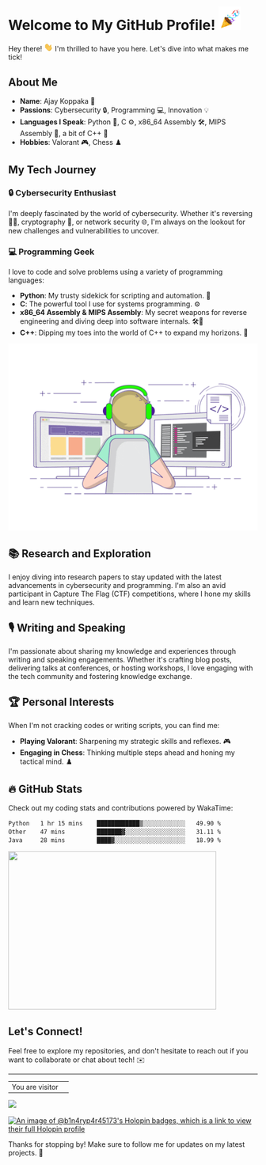 <!-- ## Hi there 👋 -->

<!--
**B1N4RY-P4R45173/B1N4RY-P4R45173** is a ✨ _special_ ✨ repository because its `README.md` (this file) appears on your GitHub profile.

Here are some ideas to get you started:

- 🔭 I’m currently working on ...
- 🌱 I’m currently learning ...
- 👯 I’m looking to collaborate on ...
- 🤔 I’m looking for help with ...
- 💬 Ask me about ...
- 📫 How to reach me: ...
- 😄 Pronouns: ...
- ⚡ Fun fact: ...
-->
# Welcome to My GitHub Profile! <img src="https://github.com/B1N4RY-P4R45173/B1N4RY-P4R45173/blob/main/party-popper-joypixels.gif" width="45px">

Hey there! <img src="https://github.com/B1N4RY-P4R45173/B1N4RY-P4R45173/blob/main/giphy.gif" width = '18px'> I'm thrilled to have you here. Let's dive into what makes me tick!

## About Me

- **Name**: Ajay Koppaka 🚀
- **Passions**: Cybersecurity 🔒, Programming 💻, Innovation 💡
- **Languages I Speak**: Python 🐍, C ⚙️, x86_64 Assembly 🛠️, MIPS Assembly 🧩, a bit of C++ 🌱
- **Hobbies**: Valorant 🎮, Chess ♟️

## My Tech Journey

### 🔒 Cybersecurity Enthusiast
I'm deeply fascinated by the world of cybersecurity. Whether it's reversing 🕵️‍♂️, cryptography 🔐, or network security 🌐, I'm always on the lookout for new challenges and vulnerabilities to uncover.

### 💻 Programming Geek
I love to code and solve problems using a variety of programming languages:
- **Python**: My trusty sidekick for scripting and automation. 🐍
- **C**: The powerful tool I use for systems programming. ⚙️
- **x86_64 Assembly & MIPS Assembly**: My secret weapons for reverse engineering and diving deep into software internals. 🛠️🧩
- **C++**: Dipping my toes into the world of C++ to expand my horizons. 🌱

![Coding GIF](https://github.com/B1N4RY-P4R45173/B1N4RY-P4R45173/raw/main/coding.gif)
## 📚 Research and Exploration
I enjoy diving into research papers to stay updated with the latest advancements in cybersecurity and programming. I'm also an avid participant in Capture The Flag (CTF) competitions, where I hone my skills and learn new techniques.

## 🎙️ Writing and Speaking
I'm passionate about sharing my knowledge and experiences through writing and speaking engagements. Whether it's crafting blog posts, delivering talks at conferences, or hosting workshops, I love engaging with the tech community and fostering knowledge exchange.

## 🏆 Personal Interests
When I'm not cracking codes or writing scripts, you can find me:
- **Playing Valorant**: Sharpening my strategic skills and reflexes. 🎮
- **Engaging in Chess**: Thinking multiple steps ahead and honing my tactical mind. ♟️

## 🔥 GitHub Stats
Check out my coding stats and contributions powered by WakaTime:
 <!--START_SECTION:waka-->

```txt
Python   1 hr 15 mins    ████████████▒░░░░░░░░░░░░   49.90 %
Other    47 mins         ███████▓░░░░░░░░░░░░░░░░░   31.11 %
Java     28 mins         ████▓░░░░░░░░░░░░░░░░░░░░   18.99 %
```

<!--END_SECTION:waka-->
<img src="https://wakatime.com/share/@B1N4RY_P4R45173/0ac5ced5-b357-4132-95a6-5a9997c0edea.svg" height="320" width="420">

## Let's Connect!
Feel free to explore my repositories, and don't hesitate to reach out if you want to collaborate or chat about tech! ✉️

---
<table>
  <tr>
    <td>You are visitor</td>
    <td><img src="https://profile-counter.glitch.me/B1N4RY-P4R45173/count.svg" alt=""/></td>
  </tr>
</table>

![](https://img.shields.io/github/followers/B1N4RY-P4R45173?label=Github%20followers&style=for-the-badge) 


[![An image of @b1n4ryp4r45173's Holopin badges, which is a link to view their full Holopin profile](https://holopin.me/b1n4ryp4r45173)](https://holopin.io/@b1n4ryp4r45173)

Thanks for stopping by! Make sure to follow me for updates on my latest projects. 🌟

